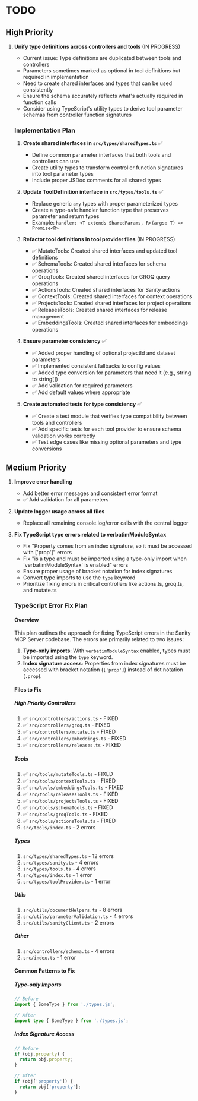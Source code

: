 # TODO

## High Priority

1. **Unify type definitions across controllers and tools** (IN PROGRESS)
   - Current issue: Type definitions are duplicated between tools and controllers
   - Parameters sometimes marked as optional in tool definitions but required in implementation
   - Need to create shared interfaces and types that can be used consistently
   - Ensure the schema accurately reflects what's actually required in function calls
   - Consider using TypeScript's utility types to derive tool parameter schemas from controller function signatures
   
   ### Implementation Plan
   1. **Create shared interfaces in `src/types/sharedTypes.ts`** ✅
      - Define common parameter interfaces that both tools and controllers can use
      - Create utility types to transform controller function signatures into tool parameter types
      - Include proper JSDoc comments for all shared types
   
   2. **Update ToolDefinition interface in `src/types/tools.ts`** ✅
      - Replace generic `any` types with proper parameterized types
      - Create a type-safe handler function type that preserves parameter and return types
      - Example: `handler: <T extends SharedParams, R>(args: T) => Promise<R>`
   
   3. **Refactor tool definitions in tool provider files** (IN PROGRESS)
      - ✅ MutateTools: Created shared interfaces and updated tool definitions
      - ✅ SchemaTools: Created shared interfaces for schema operations
      - ✅ GroqTools: Created shared interfaces for GROQ query operations
      - ✅ ActionsTools: Created shared interfaces for Sanity actions
      - ✅ ContextTools: Created shared interfaces for context operations
      - ✅ ProjectsTools: Created shared interfaces for project operations
      - ✅ ReleasesTools: Created shared interfaces for release management
      - ✅ EmbeddingsTools: Created shared interfaces for embeddings operations
   
   4. **Ensure parameter consistency** ✅
      - ✅ Added proper handling of optional projectId and dataset parameters
      - ✅ Implemented consistent fallbacks to config values
      - ✅ Added type conversion for parameters that need it (e.g., string to string[])
      - ✅ Add validation for required parameters
      - ✅ Add default values where appropriate
   
   5. **Create automated tests for type consistency** ✅
      - ✅ Create a test module that verifies type compatibility between tools and controllers
      - ✅ Add specific tests for each tool provider to ensure schema validation works correctly
      - ✅ Test edge cases like missing optional parameters and type conversions

## Medium Priority

1. **Improve error handling**
   - Add better error messages and consistent error format
   - ✅ Add validation for all parameters

2. **Update logger usage across all files**
   - Replace all remaining console.log/error calls with the central logger

3. **Fix TypeScript type errors related to verbatimModuleSyntax**
   - Fix "Property comes from an index signature, so it must be accessed with ['prop']" errors
   - Fix "is a type and must be imported using a type-only import when 'verbatimModuleSyntax' is enabled" errors
   - Ensure proper usage of bracket notation for index signatures
   - Convert type imports to use the `type` keyword
   - Prioritize fixing errors in critical controllers like actions.ts, groq.ts, and mutate.ts

   ### TypeScript Error Fix Plan

   #### Overview
   This plan outlines the approach for fixing TypeScript errors in the Sanity MCP Server codebase. The errors are primarily related to two issues:

   1. **Type-only imports**: With `verbatimModuleSyntax` enabled, types must be imported using the `type` keyword.
   2. **Index signature access**: Properties from index signatures must be accessed with bracket notation (`['prop']`) instead of dot notation (`.prop`).

   #### Files to Fix

   ##### High Priority Controllers
   1. ✅ `src/controllers/actions.ts` - FIXED
   2. ✅ `src/controllers/groq.ts` - FIXED
   3. ✅ `src/controllers/mutate.ts` - FIXED
   4. ✅ `src/controllers/embeddings.ts` - FIXED
   5. ✅ `src/controllers/releases.ts` - FIXED

   ##### Tools
   1. ✅ `src/tools/mutateTools.ts` - FIXED
   2. ✅ `src/tools/contextTools.ts` - FIXED
   3. ✅ `src/tools/embeddingsTools.ts` - FIXED
   4. ✅ `src/tools/releasesTools.ts` - FIXED
   5. ✅ `src/tools/projectsTools.ts` - FIXED
   6. ✅ `src/tools/schemaTools.ts` - FIXED
   7. ✅ `src/tools/groqTools.ts` - FIXED
   8. ✅ `src/tools/actionsTools.ts` - FIXED
   9. `src/tools/index.ts` - 2 errors

   ##### Types
   1. `src/types/sharedTypes.ts` - 12 errors
   2. `src/types/sanity.ts` - 4 errors
   3. `src/types/tools.ts` - 4 errors
   4. `src/types/index.ts` - 1 error
   5. `src/types/toolProvider.ts` - 1 error

   ##### Utils
   1. `src/utils/documentHelpers.ts` - 8 errors
   2. `src/utils/parameterValidation.ts` - 4 errors
   3. `src/utils/sanityClient.ts` - 2 errors

   ##### Other
   1. `src/controllers/schema.ts` - 4 errors
   2. `src/index.ts` - 1 error

   #### Common Patterns to Fix

   ##### Type-only Imports
   ```typescript
   // Before
   import { SomeType } from './types.js';

   // After
   import type { SomeType } from './types.js';
   ```

   ##### Index Signature Access
   ```typescript
   // Before
   if (obj.property) {
     return obj.property;
   }

   // After
   if (obj['property']) {
     return obj['property'];
   }
   ```